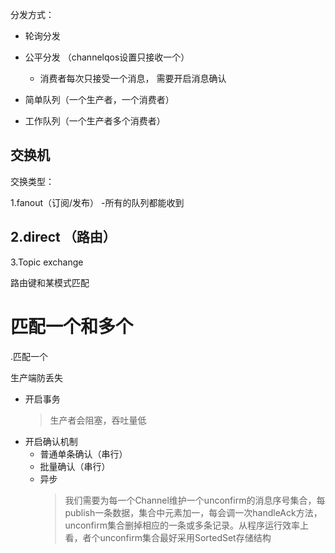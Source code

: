 分发方式：

- 轮询分发
- 公平分发 （channelqos设置只接收一个）
	- 消费者每次只接受一个消息， 需要开启消息确认
	
- 简单队列（一个生产者，一个消费者）
- 工作队列（一个生产者多个消费者）
## 交换机
交换类型：

1.fanout（订阅/发布）
 -所有的队列都能收到

2.direct （路由）
 - 
3.Topic exchange

 路由键和某模式匹配
 # 匹配一个和多个
 .匹配一个

生产端防丢失

- 开启事务
	> 生产者会阻塞，吞吐量低
- 开启确认机制
	- 普通单条确认（串行）
	- 批量确认（串行）
	- 异步
		> 我们需要为每一个Channel维护一个unconfirm的消息序号集合，每publish一条数据，集合中元素加一，每会调一次handleAck方法，unconfirm集合删掉相应的一条或多条记录。从程序运行效率上看，者个unconfirm集合最好采用SortedSet存储结构

	
